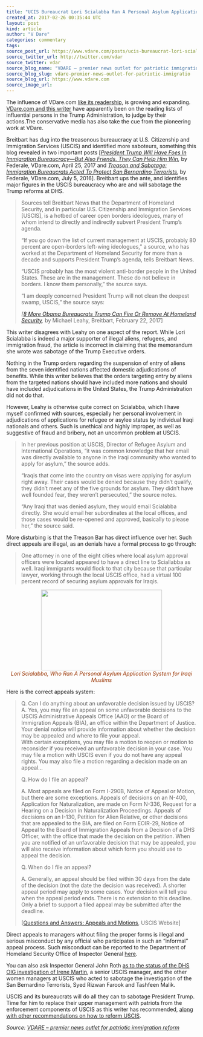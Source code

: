 ```yaml
---
title: "UCIS Bureaucrat Lori Scialabba Ran A Personal Asylum Application System for Iraqi Muslims"
created_at: 2017-02-26 00:35:44 UTC
layout: post
kind: article
author: "V Dare"
categories: commentary
tags: 
source_post_url: https://www.vdare.com/posts/ucis-bureaucrat-lori-scialabba-ran-a-personal-asylum-application-system-for-iraqi-muslims
source_twitter_url: http://twitter.com/vdar
source_twitter: vdar
source_blog_name: "VDARE – premier news outlet for patriotic immigration reform"
source_blog_slug: vdare-premier-news-outlet-for-patriotic-immigratio
source_blog_url: https://www.vdare.com
source_image_url: 
---
```

<div class="pf-content"><p>The influence of VDare.com <a href="http://www.vdare.com/articles/lydia-brimelow-vdare-com-year-in-review">like its readership</a>, is growing and expanding. <a href="http://federaleagent86.blogspot.com/2017/02/trump-administration-follows-vdare-and.html">VDare.com and this writer</a> have apparently been on the reading lists of influential persons in the Trump Administration, to judge by their actions.The conservative media has also take the cue from the pioneering work at VDare.</p>
<p>Breitbart has dug into the treasonous bureaucracy at U.S. Citizenship and Immigration Services (USCIS) and identified more saboteurs, something this blog revealed in two important posts [<em><a href="http://www.vdare.com/posts/treason-and-sabotage-immigration-bureaucrats-acted-to-protect-san-bernardino-terrorists">President Trump Will Have Foes In Immigration Bureaucracy—But Also Friends. They Can Help Him Win</a>,</em> by Federale, VDare.com, April 25, 2017 and <em><a href="http://www.vdare.com/articles/president-trump-will-have-foes-in-immigration-bureaucracy-but-also-friends-they-can-help-him-win">Treason and Sabotage: Immigration Bureaucrats Acted To Protect San Bernardino Terrorists</a>,</em> by Federale, VDare.com, July 5, 2016]. Breitbart ups the ante, and identifies major figures in the USCIS bureaucracy who are and will sabotage the Trump reforms at DHS.</p>
<blockquote class="tr_bq"><p>Sources tell Breitbart News that the Department of Homeland Security, and in particular U.S. Citizenship and Immigration Services [USCIS], is a hotbed of career open borders ideologues, many of whom intend to directly and indirectly subvert President Trump’s agenda.</p>
<p>“If you go down the list of current management at USCIS, probably 80 percent are open-borders left-wing ideologues,” a source, who has worked at the Department of Homeland Security for more than a decade and supports President Trump’s agenda, tells Breitbart News.</p>
<p>“USCIS probably has the most violent anti-border people in the United States. These are in the management. These do not believe in borders. I know them personally,” the source says.</p>
<p>“I am deeply concerned President Trump will not clean the deepest swamp, USCIS,” the source says:</p>
<p><em>[<a href="http://www.breitbart.com/big-government/2017/02/22/eight-more-obama-bureaucrats-donald-trump-can-remove-homeland-security/">8 More Obama Bureaucrats Trump Can Fire Or Remove At Homeland Security</a>,</em> by Michael Leahy, Breitbart, February 22, 2017]</p></blockquote>
<p>This writer disagrees with Leahy on one aspect of the report. While Lori Scialabba is indeed a major supporter of illegal aliens, refugees, and immigration fraud, the article is incorrect in claiming that the memorandum she wrote was sabotage of the Trump Executive orders.</p>
<p>Nothing in the Trump orders regarding the suspension of entry of aliens from the seven identified nations affected domestic adjudications of benefits. While this writer believes that the orders targeting entry by aliens from the targeted nations should have included more nations and should have included adjudications in the United States, the Trump Administration did not do that.</p>
<p>However, Leahy is otherwise quite correct on Scialabba, which I have myself confirmed with sources, especially her personal involvement in adjudications of applications for refugee or asylee status by individual Iraqi nationals and others. Such is unethical and highly improper, as well as suggestive of fraud and bribery, not an uncommon problem at USCIS.</p>
<blockquote class="tr_bq"><p>In her previous position at USCIS, Director of Refugee Asylum and International Operations, “it was common knowledge that her email was directly available to anyone in the Iraqi community who wanted to apply for asylum,” the source adds.</p>
<p>“Iraqis that come into the country on visas were applying for asylum right away. Their cases would be denied because they didn’t qualify, they didn’t meet any of the five grounds for asylum. They didn’t have well founded fear, they weren’t persecuted,” the source notes.</p>
<p>“Any Iraqi that was denied asylum, they would email Scialabba directly. She would email her subordinates at the local offices, and those cases would be re-opened and approved, basically to please her,” the source said.</p><!-- TAG START { player: "7518-804336-VDare - Outstream - Rev", owner: "ONE Video by AOL", for: "ONE Video by AOL" - BEINJS } --><div id="57966237cc52c74a5e1363c4" class="vdb_player vdb_57966237cc52c74a5e1363c456bcd17ce4b018167fea5539">    <script type="text/javascript" src="//delivery.vidible.tv/jsonp/pid=57966237cc52c74a5e1363c4/56bcd17ce4b018167fea5539_bein.js"></script></div><!-- TAG END { date: 07/25/16 } --></blockquote>
<p>More disturbing is that the Treason Bar has direct influence over her. Such direct appeals are illegal, as an denials have a formal process to go through:</p>
<blockquote class="tr_bq"><p>One attorney in one of the eight cities where local asylum approval officers were located appeared to have a direct line to Sciallabba as well. Iraqi immigrants would flock to that city because that particular lawyer, working through the local USCIS office, had a virtual 100 percent record of securing asylum approvals for Iraqis.</p></blockquote>
<div class="separator" style="text-align: center;"><a href="http://www4.pictures.zimbio.com/gi/Jeh+Johnson+Administers+Oath+Allegiance+Naturalization+fGSJEGYJXf7l.jpg"><img title="" src="http://www4.pictures.zimbio.com/gi/Jeh+Johnson+Administers+Oath+Allegiance+Naturalization+fGSJEGYJXf7l.jpg" width="320" height="213" border="0" /></a></div>
<div style="text-align: center;"><em><span style="color: #993300;">Lori Scialabba, Who Ran A Personal Asylum Application System for Iraqi Muslims</span></em></div>
<p>Here is the correct appeals system:</p>
<blockquote class="tr_bq"><p>Q. Can I do anything about an unfavorable decision issued by USCIS?<br />
A. Yes, you may file an appeal on some unfavorable decisions to the USCIS Administrative Appeals Office (AAO) or the Board of Immigration Appeals (BIA), an office within the Department of Justice. Your denial notice will provide information about whether the decision may be appealed and where to file your appeal.<br />
With certain exceptions, you may file a motion to reopen or motion to reconsider if you received an unfavorable decision in your case. You may file a motion with USCIS even if you do not have any appeal rights. You may also file a motion regarding a decision made on an appeal&#8230;</p>
<p>Q. How do I file an appeal?</p>
<p>A. Most appeals are filed on Form I-290B, Notice of Appeal or Motion, but there are some exceptions. Appeals of decisions on an N-400, Application for Naturalization, are made on Form N-336, Request for a Hearing on a Decision in Naturalization Proceedings. Appeals of decisions on an I-130, Petition for Alien Relative, or other decisions that are appealed to the BIA, are filed on Form EOIR-29, Notice of Appeal to the Board of Immigration Appeals from a Decision of a DHS Officer, with the office that made the decision on the petition. When you are notified of an unfavorable decision that may be appealed, you will also receive information about which form you should use to appeal the decision.</p>
<p>Q. When do I file an appeal?</p>
<p>A. Generally, an appeal should be filed within 30 days from the date of the decision (not the date the decision was received). A shorter appeal period may apply to some cases. Your decision will tell you when the appeal period ends. There is no extension to this deadline. Only a brief to support a filed appeal may be submitted after the deadline.</p>
<p>[<a href="https://www.uscis.gov/forms/questions-and-answers-appeals-and-motions">Questions and Answers: Appeals and Motions</a>, USCIS Website]</p></blockquote>
<p>Direct appeals to managers without filing the proper forms is illegal and serious misconduct by any official who participates in such an &#8220;informal&#8221; appeal process. Such misconduct can be reported to the Department of Homeland Security Office of Inspector General <a href="https://www.oig.dhs.gov/index.php?option=com_content&amp;view=article&amp;id=51%3Ahotline-info&amp;catid=1&amp;Itemid=23">here</a>.</p>
<p>You can also ask Inspector General John Roth <a href="http://federaleagent86.blogspot.com/2017/01/convictions-in-san-bernardino-terrorist.html">as to the status of the DHS OIG investigation of Irene Martin</a>, a senior USCIS manager, and the other women managers at USCIS who acted to sabotage the investigation of the San Bernardino Terrorists, Syed Rizwan Farook and Tashfeen Malik.</p>
<p>USCIS and its bureaucrats will do all they can to sabotage President Trump. Time for him to replace their upper management with patriots from the enforcement components of USCIS as this writer has recommended, <a href="http://federaleagent86.blogspot.com/2016/12/taming-us-citizenship-and-immigration.html">along with other recommendations on how to reform USCIS</a>.</p>
</div><div class="">
    <i>Source: <a href="https://www.vdare.com">VDARE – premier news outlet for patriotic immigration reform</a></i>
</div>
